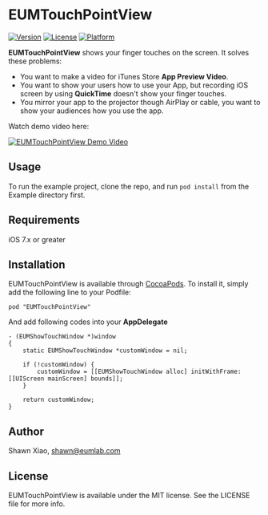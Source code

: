 # EUMTouchPointView

[![Version](https://img.shields.io/cocoapods/v/EUMTouchPointView.svg?style=flat)](http://cocoadocs.org/docsets/EUMTouchPointView)
[![License](https://img.shields.io/cocoapods/l/EUMTouchPointView.svg?style=flat)](http://cocoadocs.org/docsets/EUMTouchPointView)
[![Platform](https://img.shields.io/cocoapods/p/EUMTouchPointView.svg?style=flat)](http://cocoadocs.org/docsets/EUMTouchPointView)

**EUMTouchPointView** shows your finger touches on the screen. It solves these problems:

* You want to make a video for iTunes Store **App Preview Video**.
* You want to show your users how to use your App, but recording iOS screen by using **QuickTime** doesn't show your finger touches.
* You mirror your app to the projector though AirPlay or cable, you want to show your audiences how you use the app.

Watch demo video here:

[![EUMTouchPointView Demo Video](http://img.youtube.com/vi/B7mpseXKMpo/0.jpg)](http://www.youtube.com/watch?v=B7mpseXKMpo)


## Usage

To run the example project, clone the repo, and run `pod install` from the Example directory first.

## Requirements
iOS 7.x or greater

## Installation

EUMTouchPointView is available through [CocoaPods](http://cocoapods.org). To install
it, simply add the following line to your Podfile:

    pod "EUMTouchPointView"

And add following codes into your **AppDelegate**

```
- (EUMShowTouchWindow *)window
{
    static EUMShowTouchWindow *customWindow = nil;
    
    if (!customWindow) {
        customWindow = [[EUMShowTouchWindow alloc] initWithFrame:[[UIScreen mainScreen] bounds]];
    }
    
    return customWindow;
}
```

## Author

Shawn Xiao, shawn@eumlab.com

## License

EUMTouchPointView is available under the MIT license. See the LICENSE file for more info.

